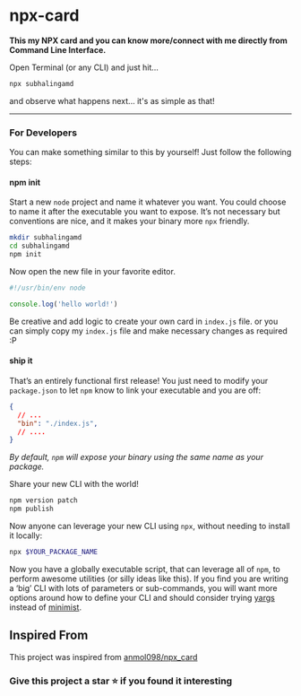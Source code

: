 # npx-card

**This my NPX card and you can know more/connect with me directly from Command Line Interface.**


Open Terminal (or any CLI) and just hit...
```bash
npx subhalingamd
```
and observe what happens next... it's as simple as that!


<hr/>

### For Developers

You can make something similar to this by yourself! Just follow the following steps:

#### npm init

Start a new `node` project and name it whatever you want. You could choose to name it after the executable you want to expose. It’s not necessary but conventions are nice, and it makes your binary more `npx` friendly.

```bash
mkdir subhalingamd
cd subhalingamd
npm init
```

Now open the new file in your favorite editor.

```javascript
#!/usr/bin/env node

console.log('hello world!')
```
Be creative and add logic to create your own card in `index.js` file.
or you can simply copy my `index.js` file and make necessary changes as required :P

#### ship it

That’s an entirely functional first release! You just need to modify your `package.json` to let `npm` know to link your executable and you are off:

```json
{
  // ...
  "bin": "./index.js",
  // ....
}
```
*By default, `npm` will expose your binary using the same name as your package.*

Share your new CLI with the world!

```bash
npm version patch
npm publish
```

Now anyone can leverage your new CLI using `npx`, without needing to install it locally:

```bash
npx $YOUR_PACKAGE_NAME
```

Now you have a globally executable script, that can leverage all of `npm`, to perform awesome utilities (or silly ideas like this). If you find you are writing a ‘big’ CLI with lots of parameters or sub-commands, you will want more options around how to define your CLI and should consider trying [yargs](https://www.npmjs.com/package/yargs) instead of [minimist](https://www.npmjs.com/package/minimist).


## Inspired From
This project was inspired from [anmol098/npx_card](https://github.com/anmol098/npx_card)


### Give this project a star ⭐ if you found it interesting